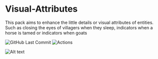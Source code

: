 # Visual-Attributes
This pack aims to enhance the little details or visual attributes of entities. Such as closing the eyes of villagers when they sleep, indicators when a horse is tamed or indicators when goats

<img alt="" src="https://img.shields.io/github/repo-size/Plueres/Visual-Attributes" /><img alt="GitHub Last Commit" src="https://img.shields.io/github/last-commit/Plueres/Visual-Attributes" />
<img alt="Actions" src="<[copied link](https://img.shields.io/badge/GitHub%20Actions-2088FF.svg?style=for-the-badge&logo=GitHub-Actions&logoColor=white)>"/>

![Alt text](<https://img.shields.io/badge/GitHub-181717.svg?style=for-the-badge&logo=GitHub&logoColor=white>)

